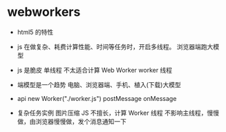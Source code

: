 # webworkers

- html5 的特性
- js 在做复杂、耗费计算性能、时间等任务时，开启多线程。
    浏览器端跑大模型
- js 是脆皮 单线程
    不太适合计算
    Web Worker worker 线程
- 端模型是一个趋势
    电脑、浏览器端、手机、植入(下载)大模型

- api
    new Worker("./worker.js")
    postMessage
    onMessage

- 复杂任务实例 图片压缩
    JS 不擅长，计算
    Worker 线程 不影响主线程，慢慢做，由浏览器慢慢做，发个消息通知一下
